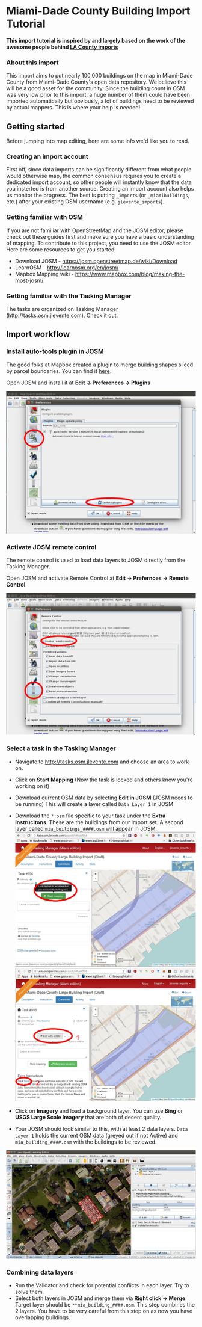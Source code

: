 Miami-Dade County Building Import Tutorial
=============

**This import tutorial is inspired by and largely based on the work of the awesome people behind [LA County imports](https://github.com/osmlab/labuildings/blob/master/IMPORTING.md)**

### About this import

This import aims to put nearly 100,000 buildings on the map in Miami-Dade County from Miami-Dade County's open data repository.
We believe this will be a good asset for the community. Since the building count in OSM was very low prior to this import,
a huge number of them could have been imported automatically but obviously, a lot of buildings need to be reviewed by actual mappers. This is where your help is needed!


## Getting started

Before jumping into map editing, here are some info we'd like you to read.

### Creating an import account

First off, since data imports can be significantly different from what people would otherwise map, the common consensus requres you to create a dedicated import account,
so other people will instantly know that the data you insterted is from another source. Creating an import account also helps us monitor the progress.
The best is putting `_imports` (or `_miamibuildings`, etc.) after your existing OSM username (e.g. `jlevente_imports`).


### Getting familiar with OSM

If you are not familiar with OpenStreetMap and the JOSM editor, please check out these guides first and make sure you have a basic understanding of mapping.
To contribute to this project, you need to use the JOSM editor. Here are some resources to get you started:

- Download JOSM - https://josm.openstreetmap.de/wiki/Download
- LearnOSM - http://learnosm.org/en/josm/
- Mapbox Mapping wiki - https://www.mapbox.com/blog/making-the-most-josm/

### Getting familiar with the Tasking Manager

The tasks are organized on Tasking Manager (http://tasks.osm.jlevente.com). Check it out.

## Import workflow

### Install auto-tools plugin in JOSM

The good folks at Mapbox created a plugin to merge building shapes sliced by parcel boundaries. You can find it [here](https://github.com/mapbox/auto-tools).

Open JOSM and install it at **Edit -> Preferences -> Plugins**

![install auto-tools](img/autotools_install.jpg)

### Activate JOSM remote control

The remote control is used to load data layers to JOSM directly from the Tasking Manager.

Open JOSM and activate Remote Control at **Edit -> Prefernces -> Remote Control**

![activate remote](img/activate_remote.jpg)

### Select a task in the Tasking Manager

- Navigate to http://tasks.osm.jlevente.com and choose an area to work on.
- Click on **Start Mapping** (Now the task is locked and others know you're working on it)
- Download current OSM data by selecting **Edit in JOSM** (JOSM needs to be running) This will create a layer called `Data Layer 1` in JOSM
- Download the `*.osm` file specific to your task under the **Extra Instrucitons**. These are the buildings from our import set. A second layer called `mia_buildings_####.osm` will appear in JOSM.
![select task](img/select_task.jpg)
![edit with josm](img/edit_with_josm.jpg)

- Click on **Imagery** and load a background layer. You can use **Bing** or **USGS Large Scale Imagery** that are both of decent quality.
- Your JOSM should look similar to this, with at least 2 data layers. `Data Layer 1` holds the current OSM data (greyed out if not Active) and `mia_building_####.osm` with the buildings to be reviewed.

![josm_sample](img/layers_in_josm.jpg)

### Combining data layers

- Run the Validator and check for potential conflicts in each layer. Try to solve them.
- Select both layers in JOSM and merge them via **Right click -> Merge**. Target layer should be `**mia_building_####.osm`. This step combines the 2 layers. You have to be very careful from this step on as now you have overlapping buildings.



